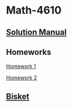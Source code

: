 # Math-4610

## [Solution Manual](https://KensieCarr.github.io/Math-4610/SolutionManual)

## Homeworks

[Homework 1](https://KensieCarr.github.io/Math-4610/Homework1)

[Homework 2](https://KensieCarr.github.io/Math-4610/Homework2)

## [Bisket](https://KensieCarr.github.io/Math-4610/Bisket)
